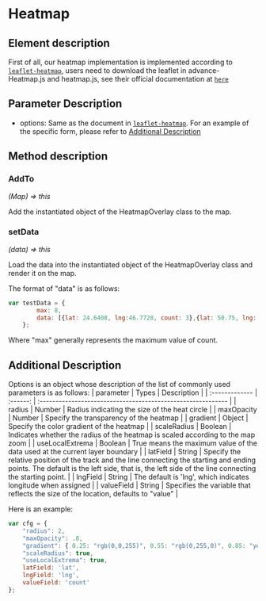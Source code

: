 
# Heatmap

## Element description

First of all, our heatmap implementation is implemented according to [`leaflet-heatmap`](https://www.patrick-wied.at/static/heatmapjs/plugin-leaflet-layer.html), users need to download the leaflet in advance- Heatmap.js and heatmap.js, see their official documentation at [`here`](https://github.com/pa7/heatmap.js/tree/develop)

## Parameter Description

+ options: 
    Same as the document in [`leaflet-heatmap`](https://www.patrick-wied.at/static/heatmapjs/plugin-leaflet-layer.html). For an example of the specific form, please refer to [Additional Description](#extra)

## Method description

### AddTo

*(Map) => this*

Add the instantiated object of the HeatmapOverlay class to the map.

### setData

*(data) => this*

Load the data into the instantiated object of the HeatmapOverlay class and render it on the map.

The format of "data" is as follows:

~~~javascript
var testData = {
        max: 8,
        data: [{lat: 24.6408, lng:46.7728, count: 3},{lat: 50.75, lng:-1.55, count: 1},...,{lat: 35.8278, lng:-78.6421, count: 1}]
    };
~~~

Where "max" generally represents the maximum value of count.

<h2 id="extra">Additional Description</h2>

Options is an object whose description of the list of commonly used parameters is as follows:
| parameter         |   Types   | Description |
| :------------- | :------: | :----------------------------------------------------------- |
| radius          |  Number  | Radius indicating the size of the heat circle |
| maxOpacity        |  Number  | Specify the transparency of the heatmap |
| gradient         |  Object  | Specify the color gradient of the heatmap |
| scaleRadius           |  Boolean  | Indicates whether the radius of the heatmap is scaled according to the map zoom |
| useLocalExtrema      |  Boolean  | True means the maximum value of the data used at the current layer boundary |
| latField       | String | Specify the relative position of the track and the line connecting the starting and ending points. The default is the left side, that is, the left side of the line connecting the starting point. |
| lngField         | String | The default is 'lng', which indicates longitude when assigned |
| valueField         | String | Specifies the variable that reflects the size of the location, defaults to "value" |

Here is an example:

~~~javascript
var cfg = {
    "radius": 2,
    "maxOpacity": .8, 
    "gradient": { 0.25: "rgb(0,0,255)", 0.55: "rgb(0,255,0)", 0.85: "yellow", 1.0: "rgb(255,0,0)"},
    "scaleRadius": true, 
    "useLocalExtrema": true,
    latField: 'lat',
    lngField: 'lng',
    valueField: 'count'
};
~~~